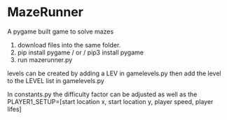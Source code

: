 # MazeRunner
 A pygame built game to solve mazes

1) download files into the same folder.
2) pip install pygame / or / pip3 install pygame
3) run mazerunner.py

levels can be created by adding a LEV in gamelevels.py then add the level to the LEVEL list in gamelevels.py

In constants.py the difficulty factor can be adjusted as well as the PLAYER1_SETUP=[start location x, start location y, player speed, player lifes]